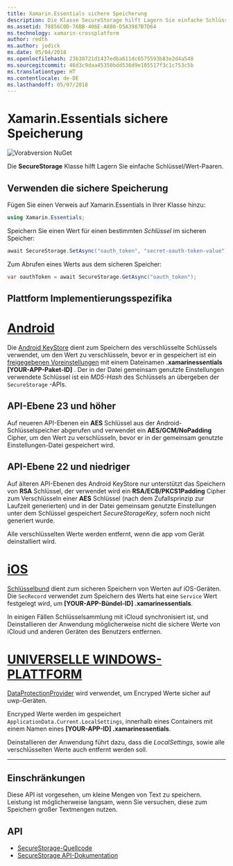 ```yaml
---
title: Xamarin.Essentials sichere Speicherung
description: Die Klasse SecureStorage hilft Lagern Sie einfache Schlüssel/Wert-Paaren.
ms.assetid: 78856C0D-76BB-406E-A880-D5A3987B7D64
ms.technology: xamarin-crossplatform
author: redth
ms.author: jodick
ms.date: 05/04/2018
ms.openlocfilehash: 23b38721d1437edba611dc6575593b83e2d4a548
ms.sourcegitcommit: 46d3c9daa45350bdd536d9e105517f3c1c753c5b
ms.translationtype: HT
ms.contentlocale: de-DE
ms.lasthandoff: 05/07/2018
---
```

# <a name="xamarinessentials-secure-storage"></a>Xamarin.Essentials sichere Speicherung

![Vorabversion NuGet](~/media/shared/pre-release.png)

Die **SecureStorage** Klasse hilft Lagern Sie einfache Schlüssel/Wert-Paaren.

## <a name="using-secure-storage"></a>Verwenden die sichere Speicherung

Fügen Sie einen Verweis auf Xamarin.Essentials in Ihrer Klasse hinzu:

```csharp
using Xamarin.Essentials;
```

Speichern Sie einen Wert für einen bestimmten _Schlüssel_ im sicheren Speicher:

```csharp
await SecureStorage.SetAsync("oauth_token", "secret-oauth-token-value");
```

Zum Abrufen eines Werts aus dem sicheren Speicher:

```csharp
var oauthToken = await SecureStorage.GetAsync("oauth_token");
```

## <a name="platform-implementation-specifics"></a>Plattform Implementierungsspezifika

# <a name="androidtabandroid"></a>[Android](#tab/android)

Die [Android KeyStore](https://developer.android.com/training/articles/keystore.html) dient zum Speichern des verschlüsselte Schlüssels verwendet, um den Wert zu verschlüsseln, bevor er in gespeichert ist ein [freigegebenen Voreinstellungen](https://developer.android.com/training/data-storage/shared-preferences.html) mit einem Dateinamen **.xamarinessentials [YOUR-APP-Paket-ID]** .  Der in der Datei gemeinsam genutzte Einstellungen verwendete Schlüssel ist ein _MD5-Hash_ des Schlüssels an übergeben der `SecureStorage` -APIs.

## <a name="api-level-23-and-higher"></a>API-Ebene 23 und höher

Auf neueren API-Ebenen ein **AES** Schlüssel aus der Android-Schlüsselspeicher abgerufen und verwendet ein **AES/GCM/NoPadding** Cipher, um den Wert zu verschlüsseln, bevor er in der gemeinsam genutzte Einstellungen-Datei gespeichert wird.

## <a name="api-level-22-and-lower"></a>API-Ebene 22 und niedriger

Auf älteren API-Ebenen des Android KeyStore nur unterstützt das Speichern von **RSA** Schlüssel, der verwendet wird ein **RSA/ECB/PKCS1Padding** Cipher zum Verschlüsseln einer **AES** Schlüssel (nach dem Zufallsprinzip zur Laufzeit generierten) und in der Datei gemeinsam genutzte Einstellungen unter dem Schlüssel gespeichert _SecureStorageKey_, sofern noch nicht generiert wurde.

Alle verschlüsselten Werte werden entfernt, wenn die app vom Gerät deinstalliert wird.

# <a name="iostabios"></a>[iOS](#tab/ios)

[Schlüsselbund](https://developer.xamarin.com/api/type/Android.Security.KeyChain/) dient zum sicheren Speichern von Werten auf iOS-Geräten.  Die `SecRecord` verwendet zum Speichern des Werts hat eine `Service` Wert festgelegt wird, um **[YOUR-APP-Bündel-ID] .xamarinessentials**.

In einigen Fällen Schlüsselsammlung mit iCloud synchronisiert ist, und Deinstallieren der Anwendung möglicherweise nicht die sichere Werte von iCloud und anderen Geräten des Benutzers entfernen.

# <a name="uwptabuwp"></a>[UNIVERSELLE WINDOWS-PLATTFORM](#tab/uwp)

[DataProtectionProvider](https://docs.microsoft.com/en-us/uwp/api/windows.security.cryptography.dataprotection.dataprotectionprovider) wird verwendet, um Encryped Werte sicher auf uwp-Geräten.

Encryped Werte werden im gespeichert `ApplicationData.Current.LocalSettings`, innerhalb eines Containers mit einem Namen eines **[YOUR-APP-ID] .xamarinessentials**.

Deinstallieren der Anwendung führt dazu, dass die _LocalSettings_, sowie alle verschlüsselten Werte auch entfernt werden soll.

-----

## <a name="limitations"></a>Einschränkungen

Diese API ist vorgesehen, um kleine Mengen von Text zu speichern.  Leistung ist möglicherweise langsam, wenn Sie versuchen, diese zum Speichern großer Textmengen nutzen.

## <a name="api"></a>API

- [SecureStorage-Quellcode](https://github.com/xamarin/Essentials/tree/master/Essentials/SecureStorage)
- [SecureStorage API-Dokumentation](xref:Xamarin.Essentials.SecureStorage)
